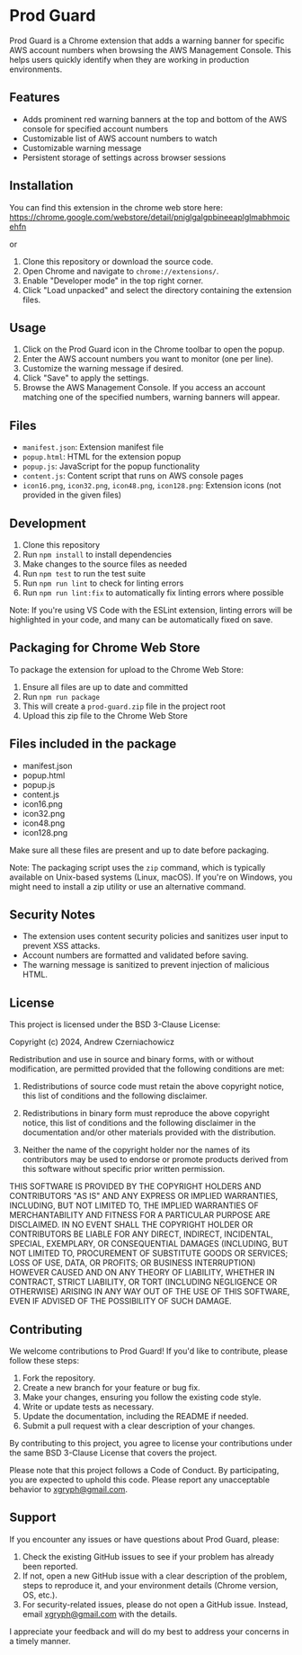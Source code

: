 # Prod Guard

Prod Guard is a Chrome extension that adds a warning banner for specific AWS account numbers when browsing the AWS Management Console. This helps users quickly identify when they are working in production environments.

## Features

- Adds prominent red warning banners at the top and bottom of the AWS console for specified account numbers
- Customizable list of AWS account numbers to watch
- Customizable warning message
- Persistent storage of settings across browser sessions

## Installation

You can find this extension in the chrome web store here: 
https://chrome.google.com/webstore/detail/pniglgalgpbineeaplglmabhmoicehfn

or

1. Clone this repository or download the source code.
2. Open Chrome and navigate to `chrome://extensions/`.
3. Enable "Developer mode" in the top right corner.
4. Click "Load unpacked" and select the directory containing the extension files.

## Usage

1. Click on the Prod Guard icon in the Chrome toolbar to open the popup.
2. Enter the AWS account numbers you want to monitor (one per line).
3. Customize the warning message if desired.
4. Click "Save" to apply the settings.
5. Browse the AWS Management Console. If you access an account matching one of the specified numbers, warning banners will appear.

## Files

- `manifest.json`: Extension manifest file
- `popup.html`: HTML for the extension popup
- `popup.js`: JavaScript for the popup functionality
- `content.js`: Content script that runs on AWS console pages
- `icon16.png`, `icon32.png`, `icon48.png`, `icon128.png`: Extension icons (not provided in the given files)

## Development

1. Clone this repository
2. Run `npm install` to install dependencies
3. Make changes to the source files as needed
4. Run `npm test` to run the test suite
5. Run `npm run lint` to check for linting errors
6. Run `npm run lint:fix` to automatically fix linting errors where possible

Note: If you're using VS Code with the ESLint extension, linting errors will be highlighted in your code, and many can be automatically fixed on save.

## Packaging for Chrome Web Store

To package the extension for upload to the Chrome Web Store:

1. Ensure all files are up to date and committed
2. Run `npm run package`
3. This will create a `prod-guard.zip` file in the project root
4. Upload this zip file to the Chrome Web Store

## Files included in the package

- manifest.json
- popup.html
- popup.js
- content.js
- icon16.png
- icon32.png
- icon48.png
- icon128.png

Make sure all these files are present and up to date before packaging.

Note: The packaging script uses the `zip` command, which is typically available on Unix-based systems (Linux, macOS). If you're on Windows, you might need to install a zip utility or use an alternative command.

## Security Notes

- The extension uses content security policies and sanitizes user input to prevent XSS attacks.
- Account numbers are formatted and validated before saving.
- The warning message is sanitized to prevent injection of malicious HTML.

## License

This project is licensed under the BSD 3-Clause License:

Copyright (c) 2024, Andrew Czerniachowicz

Redistribution and use in source and binary forms, with or without
modification, are permitted provided that the following conditions are met:

1. Redistributions of source code must retain the above copyright notice, this
   list of conditions and the following disclaimer.

2. Redistributions in binary form must reproduce the above copyright notice,
   this list of conditions and the following disclaimer in the documentation
   and/or other materials provided with the distribution.

3. Neither the name of the copyright holder nor the names of its
   contributors may be used to endorse or promote products derived from
   this software without specific prior written permission.

THIS SOFTWARE IS PROVIDED BY THE COPYRIGHT HOLDERS AND CONTRIBUTORS "AS IS"
AND ANY EXPRESS OR IMPLIED WARRANTIES, INCLUDING, BUT NOT LIMITED TO, THE
IMPLIED WARRANTIES OF MERCHANTABILITY AND FITNESS FOR A PARTICULAR PURPOSE ARE
DISCLAIMED. IN NO EVENT SHALL THE COPYRIGHT HOLDER OR CONTRIBUTORS BE LIABLE
FOR ANY DIRECT, INDIRECT, INCIDENTAL, SPECIAL, EXEMPLARY, OR CONSEQUENTIAL
DAMAGES (INCLUDING, BUT NOT LIMITED TO, PROCUREMENT OF SUBSTITUTE GOODS OR
SERVICES; LOSS OF USE, DATA, OR PROFITS; OR BUSINESS INTERRUPTION) HOWEVER
CAUSED AND ON ANY THEORY OF LIABILITY, WHETHER IN CONTRACT, STRICT LIABILITY,
OR TORT (INCLUDING NEGLIGENCE OR OTHERWISE) ARISING IN ANY WAY OUT OF THE USE
OF THIS SOFTWARE, EVEN IF ADVISED OF THE POSSIBILITY OF SUCH DAMAGE.

## Contributing

We welcome contributions to Prod Guard! If you'd like to contribute, please follow these steps:

1. Fork the repository.
2. Create a new branch for your feature or bug fix.
3. Make your changes, ensuring you follow the existing code style.
4. Write or update tests as necessary.
5. Update the documentation, including the README if needed.
6. Submit a pull request with a clear description of your changes.

By contributing to this project, you agree to license your contributions under the same BSD 3-Clause License that covers the project.

Please note that this project follows a Code of Conduct. By participating, you are expected to uphold this code. Please report any unacceptable behavior to xgryph@gmail.com.

## Support

If you encounter any issues or have questions about Prod Guard, please:

1. Check the existing GitHub issues to see if your problem has already been reported.
2. If not, open a new GitHub issue with a clear description of the problem, steps to reproduce it, and your environment details (Chrome version, OS, etc.).
3. For security-related issues, please do not open a GitHub issue. Instead, email xgryph@gmail.com with the details.

I appreciate your feedback and will do my best to address your concerns in a timely manner.